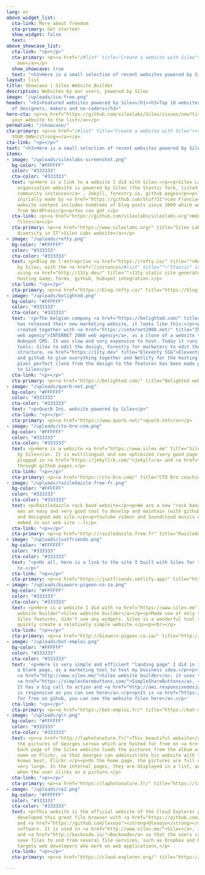 ```yaml
---
lang: en
above_widget_list:
  cta-link: More about freedom
  cta-primary: Get started!
  show_widget: false
  text: ''
above_showcase_list:
  cta-link: "<p></p>"
  cta-primary: <p><a href="/#list" title="Create a website with Silex">Create your
    own</a></p>
  show_showcase: true
  text: "<h3>Here is a small selection of recent websites powered by Silex</h3>"
layout: list
title: Showcase | Silex Website Builder
description: Websites by our users, powered by Silex
image: "/uploads/ico-free.png"
header: "<h1>Featured websites powered by Silex</h1><h3>Top 10 websites by the community
  of designers, makers and no-coders</h3>"
hero-cta: <p><a href="https://github.com/silexlabs/Silex/issues/new?title=My%20Silex%20website&amp;body=Here%20is%20a%20link%20to%20a%20website%20I%20did%20with%20Silex:&amp;labels=showcase">Add
  your website to the list</a></p>
permalink: "/showcase/"
cta-primary: <p><a href="/#list" title="Create a website with Silex"><strong>CREATE
  YOUR OWN</strong></a></p>
cta-link: "<p></p>"
text: "<h3>Here is a small selection of recent websites powered by Silex</h3>"
items:
- image: "/uploads/silexlabs-screenshot.png"
  bg-color: "#FFFFFF"
  color: "#333333"
  cta-color: "#333333"
  text: <p>Here is a link to a website I did with Silex:</p><p>Silex Labs non profit
    organization website is powered by Silex (the Stastic fork, listed in <a href="https://silex.me/instances/#list">Silex
    community instances</a> , Jekyll, forestry.io, github pages</p><p>The design was
    initially made by <a href="https://github.com/Stuff31">Léo Francia</a> (<a href="https://github.com/Stuff31">@Stuff31</a>)</p><p>The
    website content includes hundreds of blog posts since 2009 which were imported
    from WordPress</p><p>You can get </p>
  cta-link: <p><a href="https://github.com/silexlabs/silexlabs.org">Website source
    files</a></p>
  cta-primary: <p><a href="https://www.silexlabs.org/" title="Silex Labs non profit,
    diversity in IT">Silex Labs website</a></p>
- image: "/uploads/refty.png"
  bg-color: "#FFFFFF"
  color: "#333333"
  cta-color: "#333333"
  text: <p>Blog de l'entreprise <a href="https://refty.co/" title="">Refty</a>. Powered
    by Silex, with the <a href="/instances/#list" title="">"Stastic" instance</a>,
    using <a href="http://11ty.dev/" title="">11ty static site generator</a>, netlify
    hosting &amp; forms, github, hubspot integration.</p>
  cta-link: "<p></p>"
  cta-primary: <p><a href="https://blog.refty.co/" title="https://blog.refty.co/">blog.refty.co</a></p>
- image: "/uploads/belighted.png"
  bg-color: "#FFFFFF"
  color: "#333333"
  cta-color: "#333333"
  text: '<p>The belgian company <a href="https://belighted.com/" title="Belighted">Belighted</a>
    has released their new marketing website, it looks like this:</p><p>It has been
    created together with <a href="https://internet2000.net/" title="INTERNET 2000
    web agency">INTERNET 2000 web agency</a>, as a clone of a website they made in
    Hubspot CMS. It was slow and very expensive to host. Today it runs with JAMstack
    tools: Silex to edit the design, Forestry for marketers to edit the content and
    structure, <a href="https://11ty.dev" title="Eleventy SSG">Eleventy</a> (11ty)
    and github to glue everything together and Netlify for the hosting and forms A
    pixel perfect clone from the design to the features has been made possible thanks
    to Silex</p>'
  cta-link: "<p></p>"
  cta-primary: <p><a href="https://belighted.com/" title="Belighted website">belighted.com</a></p>
- image: "/uploads/quorb-net.png"
  bg-color: "#FFFFFF"
  color: "#333333"
  cta-color: "#333333"
  text: "<p>Quorb Inc. website powered by Silex</p>"
  cta-link: "<p></p>"
  cta-primary: <p><a href="https://www.quorb.net/">quorb.net</a></p>
- image: "/uploads/cto-bro-com.png"
  bg-color: "#FFFFFF"
  color: "#333333"
  cta-color: "#333333"
  text: <p>Here is a website <a href="https://www.silex.me" title="Silex website builder">powered
    by Silex</a>. It is multilingual and seo optimized (very good page rank). It is
    plugged in <a href="https://jekyllrb.com/">jekyll</a> and <a href="https://www.siteleaf.com/">sitelaf</a>
    through github pages.</p>
  cta-link: "<p></p>"
  cta-primary: <p><a href="https://cto-bro.com/" title="CTO Bro coaching CTOs">cto-bro.com</a></p>
- image: "/uploads/razzledazzle-free-fr.png"
  bg-color: "#FFFFFF"
  color: "#333333"
  cta-color: "#333333"
  text: <p>Razzledazzle rock band website</p><p>We are a new "rock band" and silex.me
    was an easy and very good tool to develop and maintain (with github) our modern
    and designed web site.</p><p>Youtube videos and Soundcloud musics were easily
    embed in our web site :-)</p>
  cta-link: "<p></p>"
  cta-primary: <p><a href="http://razzledazzle.free.fr" title="Razzledazzle rock band">razzledazzle.free.fr</a></p>
- image: "/uploads/justfriends.png"
  bg-color: "#FFFFFF"
  color: "#333333"
  cta-color: "#333333"
  text: "<p>Hi all, here is a link to the site I built with Silex for the band I belong
    to.</p>"
  cta-link: "<p></p>"
  cta-primary: <p><a href="https://justfriends.netlify.app/" title="https://justfriends.netlify.app/">justfriends.netlify.app</a></p>
- image: "/uploads/bioworx-pigeon-co-za.png"
  bg-color: "#FFFFFF"
  color: "#333333"
  cta-color: "#333333"
  text: <p>Here is a website I did with <a href="https://www.silex.me" title="Silex
    website builder">Silex website builder</a></p><p>Made use of only the standard
    Silex features, didn't use any widgets. Silex is a wonderful tool to easily and
    quickly create a relatively simple website.</p><p><br></p>
  cta-link: "<p></p>"
  cta-primary: <p><a href="http://bioworx-pigeon.co.za/" title="http://bioworx-pigeon.co.za/">bioworx-pigeon.co.za</a></p>
- image: "/uploads/bot-emploi.png"
  bg-color: "#FFFFFF"
  color: "#333333"
  cta-color: "#333333"
  text: '<p>Here is very simple and efficient "landing page" I did in 3 hours from
    a blank page, as a marketing tool to test my business idea.</p><p>It is made with
    <a href="http://www.silex.me/">Silex website builder</a>, it uses these "widgets":
    <a href="https://simplesharebuttons.com/">SimpleShareButtons</a>, <a href="https://formspree.io/">Formspree</a>.
    It has a big call to action and <a href="http://ami.responsivedesign.is/?url=https%3A%2F%2Fsingchan.github.io%2Fbot-emploi%2F">it
    is responsive as you can see here</a>.</p><p>It is <a href="https://github.com/singchan/bot-emploi">hosted
    for free on gihub, you can see the website files here</a>.</p>'
  cta-link: "<p></p>"
  cta-primary: <p><a href="https://bot-emploi.fr/" title="https://bot-emploi.fr/">bot-emploi.fr</a></p>
- image: "/uploads/glr.png"
  bg-color: "#FFFFFF"
  color: "#333333"
  cta-color: "#333333"
  text: <p><a href="http://laphotonature.fr/">This beautiful website</a> displays
    the pictures of Georges Leroux which are hosted for free on <a href="https://www.flickr.com/">Flickr</a>.
    Each page of the Silex website loads the pictures from the album with the same
    name on Flickr, so that Georges can administrate his website with the tool he
    knows best, Flickr.</p><p>On the home page, the pictures are full quality and
    very large. In the internal pages, they are displayed in a list, and made bigger
    when the user clicks on a picture.</p>
  cta-link: "<p></p>"
  cta-primary: <p><a href="https://laphotonature.fr/" title="https://laphotonature.fr/">laphotonature.fr</a></p>
- image: "/uploads/ce2.png"
  bg-color: "#FFFFFF"
  color: "#333333"
  cta-color: "#333333"
  text: <p>This website is the official website of the Cloud Explorer project. We
    developed this great file browser with <a href="https://github.com/zabojad"><strong>@zabojad</strong></a>
    and <a href="https://github.com/lexoyo"><strong>@lexoyo</strong></a> as a free
    software. It is used in <a href="http://www.silex.me/">Silex</a>, <a href="http://responsize.org/">Responsize</a>
    and <a href="http://backnode.io/">Backnode</a> so that the users can open and
    save files to and from several file services, such as Dropbox and FTP.</p><p>It
    targets web developers who work on web applications.</p>
  cta-link: "<p></p>"
  cta-primary: <p><a href="https://cloud-explorer.org/" title="https://cloud-explorer.org/">cloud-explorer.org</a></p>

---
```

